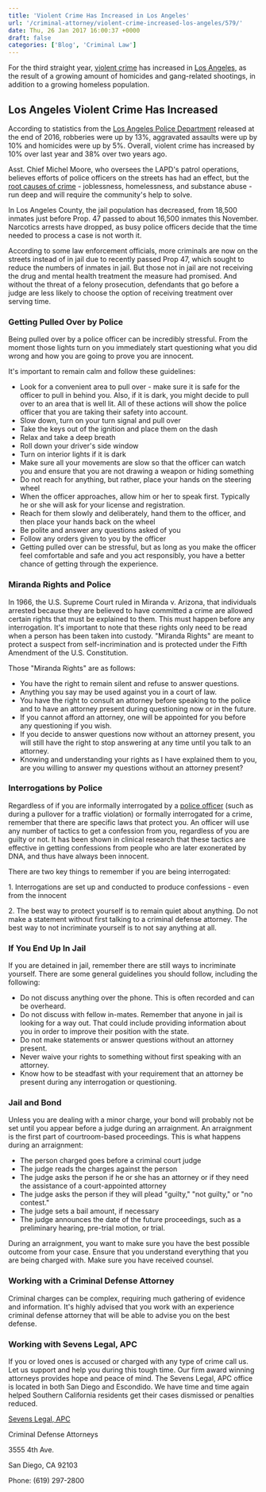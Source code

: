```yaml
---
title: 'Violent Crime Has Increased in Los Angeles'
url: '/criminal-attorney/violent-crime-increased-los-angeles/579/'
date: Thu, 26 Jan 2017 16:00:37 +0000
draft: false
categories: ['Blog', 'Criminal Law']
---
```


For the third straight year, [violent crime](http://sevenslegal.com/) has increased in [Los Angeles](http://sevenslegal.com/), as the result of a growing amount of homicides and gang-related shootings, in addition to a growing homeless population.

Los Angeles Violent Crime Has Increased
---------------------------------------

According to statistics from the [Los Angeles Police Department](http://sevenslegal.com/) released at the end of 2016, robberies were up by 13%, aggravated assaults were up by 10% and homicides were up by 5%. Overall, violent crime has increased by 10% over last year and 38% over two years ago.

Asst. Chief Michel Moore, who oversees the LAPD's patrol operations, believes efforts of police officers on the streets has had an effect, but the [root causes of crime](http://sevenslegal.com/) - joblessness, homelessness, and substance abuse - run deep and will require the community's help to solve.

In Los Angeles County, the jail population has decreased, from 18,500 inmates just before Prop. 47 passed to about 16,500 inmates this November. Narcotics arrests have dropped, as busy police officers decide that the time needed to process a case is not worth it.

According to some law enforcement officials, more criminals are now on the streets instead of in jail due to recently passed Prop 47, which sought to reduce the numbers of inmates in jail. But those not in jail are not receiving the drug and mental health treatment the measure had promised. And without the threat of a felony prosecution, defendants that go before a judge are less likely to choose the option of receiving treatment over serving time.

### Getting Pulled Over by Police

Being pulled over by a police officer can be incredibly stressful. From the moment those lights turn on you immediately start questioning what you did wrong and how you are going to prove you are innocent.

It's important to remain calm and follow these guidelines:

*   Look for a convenient area to pull over - make sure it is safe for the officer to pull in behind you. Also, if it is dark, you might decide to pull over to an area that is well lit. All of these actions will show the police officer that you are taking their safety into account.
*   Slow down, turn on your turn signal and pull over
*   Take the keys out of the ignition and place them on the dash
*   Relax and take a deep breath
*   Roll down your driver's side window
*   Turn on interior lights if it is dark
*   Make sure all your movements are slow so that the officer can watch you and ensure that you are not drawing a weapon or hiding something
*   Do not reach for anything, but rather, place your hands on the steering wheel
*   When the officer approaches, allow him or her to speak first. Typically he or she will ask for your license and registration.
*   Reach for them slowly and deliberately, hand them to the officer, and then place your hands back on the wheel
*   Be polite and answer any questions asked of you
*   Follow any orders given to you by the officer
*   Getting pulled over can be stressful, but as long as you make the officer feel comfortable and safe and you act responsibly, you have a better chance of getting through the experience.

### Miranda Rights and Police

In 1966, the U.S. Supreme Court ruled in Miranda v. Arizona, that individuals arrested because they are believed to have committed a crime are allowed certain rights that must be explained to them. This must happen before any interrogation. It's important to note that these rights only need to be read when a person has been taken into custody. "Miranda Rights" are meant to protect a suspect from self-incrimination and is protected under the Fifth Amendment of the U.S. Constitution.

Those "Miranda Rights" are as follows:

*   You have the right to remain silent and refuse to answer questions.
*   Anything you say may be used against you in a court of law.
*   You have the right to consult an attorney before speaking to the police and to have an attorney present during questioning now or in the future.
*   If you cannot afford an attorney, one will be appointed for you before any questioning if you wish.
*   If you decide to answer questions now without an attorney present, you will still have the right to stop answering at any time until you talk to an attorney.
*   Knowing and understanding your rights as I have explained them to you, are you willing to answer my questions without an attorney present?

### Interrogations by Police

Regardless of if you are informally interrogated by a [police officer](http://sevenslegal.com/) (such as during a pullover for a traffic violation) or formally interrogated for a crime, remember that there are specific laws that protect you. An officer will use any number of tactics to get a confession from you, regardless of you are guilty or not. It has been shown in clinical research that these tactics are effective in getting confessions from people who are later exonerated by DNA, and thus have always been innocent.

There are two key things to remember if you are being interrogated:

1\. Interrogations are set up and conducted to produce confessions - even from the innocent

2\. The best way to protect yourself is to remain quiet about anything. Do not make a statement without first talking to a criminal defense attorney. The best way to not incriminate yourself is to not say anything at all.

### If You End Up In Jail

If you are detained in jail, remember there are still ways to incriminate yourself. There are some general guidelines you should follow, including the following:

*   Do not discuss anything over the phone. This is often recorded and can be overheard.
*   Do not discuss with fellow in-mates. Remember that anyone in jail is looking for a way out. That could include providing information about you in order to improve their position with the state.
*   Do not make statements or answer questions without an attorney present.
*   Never waive your rights to something without first speaking with an attorney.
*   Know how to be steadfast with your requirement that an attorney be present during any interrogation or questioning.

### Jail and Bond

Unless you are dealing with a minor charge, your bond will probably not be set until you appear before a judge during an arraignment. An arraignment is the first part of courtroom-based proceedings. This is what happens during an arraignment:

*   The person charged goes before a criminal court judge
*   The judge reads the charges against the person
*   The judge asks the person if he or she has an attorney or if they need the assistance of a court-appointed attorney
*   The judge asks the person if they will plead "guilty," "not guilty," or "no contest."
*   The judge sets a bail amount, if necessary
*   The judge announces the date of the future proceedings, such as a preliminary hearing, pre-trial motion, or trial.

During an arraignment, you want to make sure you have the best possible outcome from your case. Ensure that you understand everything that you are being charged with. Make sure you have received counsel.

### Working with a Criminal Defense Attorney

Criminal charges can be complex, requiring much gathering of evidence and information. It's highly advised that you work with an experience criminal defense attorney that will be able to advise you on the best defense.

### Working with Sevens Legal, APC

If you or loved ones is accused or charged with any type of crime call us. Let us support and help you during this tough time. Our firm award winning attorneys provides hope and peace of mind. The Sevens Legal, APC office is located in both San Diego and Escondido. We have time and time again helped Southern California residents get their cases dismissed or penalties reduced.

[Sevens Legal, APC](https://www.sevenslegal.com/ "Sevens Legal, APC")

Criminal Defense Attorneys

3555 4th Ave.

San Diego, CA 92103

Phone: (619) 297-2800